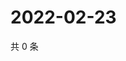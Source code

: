 # 2022-02-23

共 0 条

<!-- BEGIN WEIBO -->
<!-- 最后更新时间 Wed Feb 23 2022 07:09:57 GMT+0800 (China Standard Time) -->

<!-- END WEIBO -->
